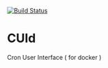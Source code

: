 [![Build Status](https://drone.stackdot.com/api/badges/stackdot/cuid/status.svg)](https://drone.stackdot.com/stackdot/cuid)

# CUId
Cron User Interface ( for docker )



